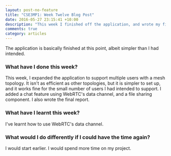 ```yaml
---
layout: post-no-feature
title: "CSE3MP1: Week Twelve Blog Post"
date: 2016-05-27 23:15:41 +10:00
description: "This week I finished off the application, and wrote my final report."
comments: true
category: articles
---
```



The application is basically finished at this point, albeit simpler than I had intended.

### What have I done this week?

This week, I expanded the application to support multiple users with a mesh topology. It isn't as efficient as other topologies, but it is simpler to set up, and it works fine for the small number of users I had intended to support. I added a chat feature using WebRTC's data channel, and a file sharing component. I also wrote the final report.

### What have I learnt this week?

I've learnt how to use WebRTC's data channel.

### What would I do differently if I could have the time again?

I would start earlier. I would spend more time on my project.
